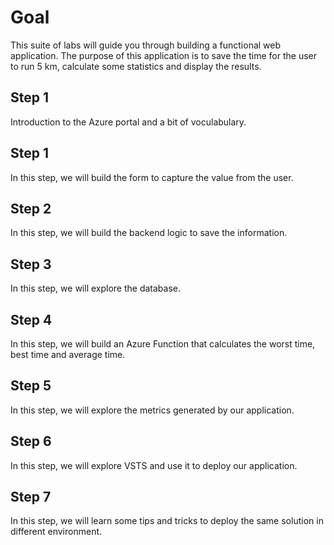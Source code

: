 # Goal
This suite of labs will guide you through building a functional web application. The purpose of this application is to save the time for the user to run 5 km, calculate some statistics and display the results.

## Step 1

Introduction to the Azure portal and a bit of voculabulary.

## Step 1

In this step, we will build the form to capture the value from the user.

## Step 2

In this step, we will build the backend logic to save the information.

## Step 3

In this step, we will explore the database.

## Step 4

In this step, we will build an Azure Function that calculates the worst time, best time and average time.

## Step 5

In this step, we will explore the metrics generated by our application.

## Step 6

In this step, we will explore VSTS and use it to deploy our application.

## Step 7

In this step, we will learn some tips and tricks to deploy the same solution in different environment.